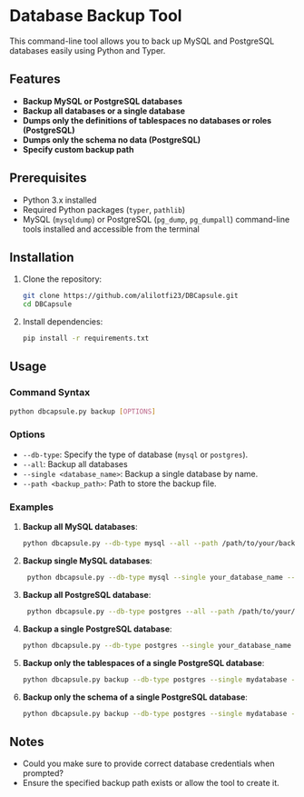 
# Database Backup Tool

This command-line tool allows you to back up MySQL and PostgreSQL databases easily using Python and Typer.

## Features

- **Backup MySQL or PostgreSQL databases**
- **Backup all databases or a single database**
- **Dumps only the definitions of tablespaces no databases or roles (PostgreSQL)**
- **Dumps only the schema no data (PostgreSQL)**
- **Specify custom backup path**

## Prerequisites

- Python 3.x installed
- Required Python packages (`typer`, `pathlib`)
- MySQL (`mysqldump`) or PostgreSQL (`pg_dump`, `pg_dumpall`) command-line tools installed and accessible from the terminal

## Installation

1. Clone the repository:

   ```bash
   git clone https://github.com/alilotfi23/DBCapsule.git
   cd DBCapsule
   ```

2. Install dependencies:

   ```bash
   pip install -r requirements.txt
   ```

## Usage

### Command Syntax

```bash
python dbcapsule.py backup [OPTIONS]
```

### Options

- `--db-type`: Specify the type of database (`mysql` or `postgres`).
- `--all`: Backup all databases
- `--single <database_name>`: Backup a single database by name.
- `--path <backup_path>`: Path to store the backup file.

### Examples

1. **Backup all MySQL databases**:

   ```bash
   python dbcapsule.py --db-type mysql --all --path /path/to/your/backup/folder
   ```

2. **Backup single MySQL databases**:

   ```bash
    python dbcapsule.py --db-type mysql --single your_database_name --path /path/to/your/backup/folder
   ```

3. **Backup all PostgreSQL database**:

   ```bash
    python dbcapsule.py --db-type postgres --all --path /path/to/your/backup/folder
   ```
4. **Backup a single PostgreSQL database**:

   ```bash
   python dbcapsule.py --db-type postgres --single your_database_name --path /path/to/your/backup/folder
   ```
5. **Backup only the tablespaces of a single PostgreSQL database**:
    ```bash
    python dbcapsule.py backup --db-type postgres --single mydatabase --tablespaces --path /path/to/backup
    ```
6. **Backup only the schema of a single PostgreSQL database**:
    ```bash
    python dbcapsule.py backup --db-type postgres --single mydatabase --schema --path /path/to/backup
    ```

## Notes

- Could you make sure to provide correct database credentials when prompted?
- Ensure the specified backup path exists or allow the tool to create it.
